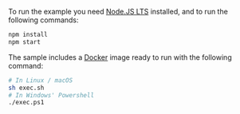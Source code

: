 To run the example you need [Node.JS LTS](https://nodejs.org/en/download/) installed, and to run the following commands:

```bash
npm install
npm start
```

The sample includes a [Docker](https://www.docker.com) image ready to run with the following command:

```bash
# In Linux / macOS
sh exec.sh
# In Windows' Powershell
./exec.ps1
```